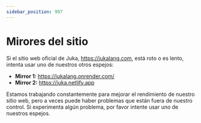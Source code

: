 ```yaml
---
sidebar_position: 997
---
```


# Mirores del sitio

Si el sitio web oficial de Juka, https://jukalang.com, está roto o es lento, intenta usar uno de nuestros otros espejos:

* **Mirror 1:** https://jukalang.onrender.com/
* **Mirror 2:** https://juka.netlify.app

Estamos trabajando constantemente para mejorar el rendimiento de nuestro sitio web, pero a veces puede haber problemas que están fuera de nuestro control. Si experimenta algún problema, por favor intente usar uno de nuestros espejos.
